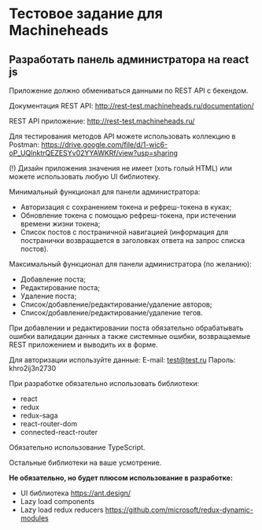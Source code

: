 # Тестовое задание для Machineheads

## Разработать панель администратора на react js

Приложение должно обмениваться данными по REST API с бекендом.

Документация REST API:
http://rest-test.machineheads.ru/documentation/

REST API приложение:
http://rest-test.machineheads.ru/

Для тестирования методов API можете использовать коллекцию в Postman:
https://drive.google.com/file/d/1-wic6-oP_UQlnktrQEZESYv02YYAWKRf/view?usp=sharing

(!)
Дизайн приложения значения не имеет (хоть голый HTML) или можете использовать любую UI библиотеку.

Минимальный функционал для панели администратора:

- Авторизация с сохранением токена и рефреш-токена в куках;
- Обновление токена с помощью рефреш-токена, при истечении времени жизни токена;
- Список постов с постраничной навигацией (информация для постранички возвращается в заголовках ответа на запрос списка постов).

Максимальный функционал для панели администратора (по желанию):

- Добавление поста;
- Редактирование поста;
- Удаление поста;
- Список/добавление/редактирование/удаление авторов;
- Список/добавление/редактирование/удаление тегов.

При добавлении и редактировании поста обязательно обрабатывать ошибки валидации данных а также системные ошибки, возвращаемые REST приложением и выводить их в форме.

Для авторизации используйте данные:
E-mail: test@test.ru
Пароль: khro2ij3n2730

При разработке обязательно использовать библиотеки:

- react
- redux
- redux-saga
- react-router-dom
- connected-react-router

Обязательно использование TypeScript.

Остальные библиотеки на ваше усмотрение.

**Не обязательно, но будет плюсом использование в разработке:**

- UI библиотека https://ant.design/
- Lazy load components
- Lazy load redux reducers https://github.com/microsoft/redux-dynamic-modules
